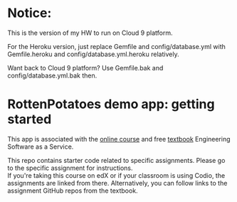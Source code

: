 # Notice:
This is the version of my HW to run on Cloud 9 platform.

For the Heroku version, just replace Gemfile and config/database.yml with Gemfile.heroku and config/database.yml.heroku relatively.

Want back to Cloud 9 platform? Use Gemfile.bak and config/database.yml.bak then.



# RottenPotatoes demo app: getting started

This app is associated with the [online
course](http://www.saas-class.org) and free
[textbook](http://www.saasbook.info) Engineering Software as a Service.

This repo contains starter code related to specific assignments.
Please go to the specific assignment for instructions.  
If you're taking this course on edX or if your classroom is using
Codio, the assignments are linked from there.  Alternatively, you can
follow links to the assignment GitHub repos from the textbook.

